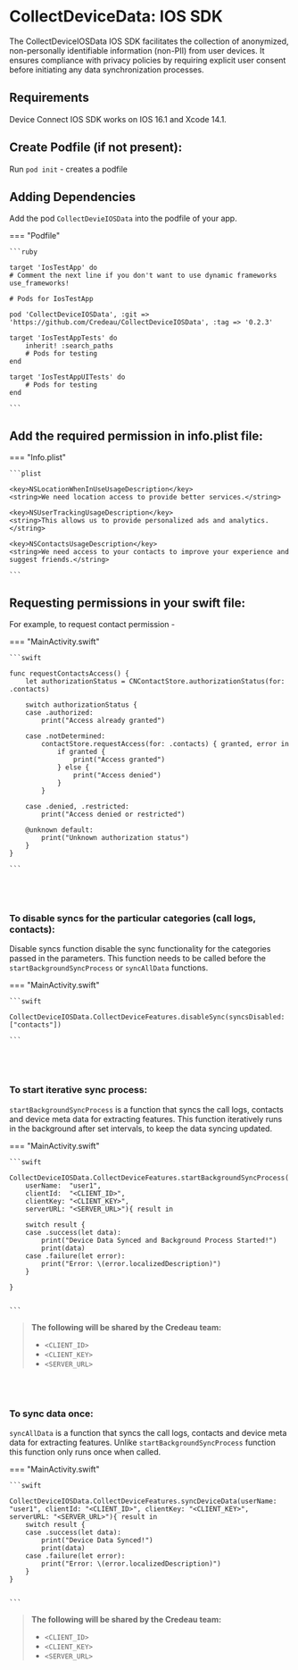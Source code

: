 # CollectDeviceData: IOS SDK

The CollectDeviceIOSData IOS SDK facilitates the collection of anonymized, non-personally identifiable information (non-PII) from user devices. It ensures compliance with privacy policies by requiring explicit user consent before initiating any data synchronization processes.

## Requirements

Device Connect IOS SDK works on IOS 16.1 and Xcode 14.1.


## Create Podfile (if not present):

Run `pod init` - creates a podfile



## Adding Dependencies

Add the pod `CollectDevieIOSData` into the podfile of your app.

=== "Podfile"

    ```ruby

    target 'IosTestApp' do
    # Comment the next line if you don't want to use dynamic frameworks
    use_frameworks!

    # Pods for IosTestApp
  
    pod 'CollectDeviceIOSData', :git => 'https://github.com/Credeau/CollectDeviceIOSData', :tag => '0.2.3'

    target 'IosTestAppTests' do
        inherit! :search_paths
        # Pods for testing
    end

    target 'IosTestAppUITests' do
        # Pods for testing
    end
       
    ``` 
  
## Add the required permission in info.plist file:


=== "Info.plist"

    ```plist
    
    <key>NSLocationWhenInUseUsageDescription</key>
    <string>We need location access to provide better services.</string>

    <key>NSUserTrackingUsageDescription</key>
    <string>This allows us to provide personalized ads and analytics.</string>
    
    <key>NSContactsUsageDescription</key>
    <string>We need access to your contacts to improve your experience and suggest friends.</string>
    
    ```
 


## Requesting permissions in your swift file:

For example, to request contact permission - 



=== "MainActivity.swift"

    ```swift
    
    func requestContactsAccess() {
        let authorizationStatus = CNContactStore.authorizationStatus(for: .contacts)
        
        switch authorizationStatus {
        case .authorized:
            print("Access already granted")
            
        case .notDetermined:
            contactStore.requestAccess(for: .contacts) { granted, error in
                if granted {
                    print("Access granted")
                } else {
                    print("Access denied")
                }
            }
            
        case .denied, .restricted:
            print("Access denied or restricted")
            
        @unknown default:
            print("Unknown authorization status")
        }
    }
    
    ```

<br>
<br>



### To disable syncs for the particular categories (call logs, contacts):


Disable syncs function disable the sync functionality for the categories passed in the parameters. This function needs to be called before the `startBackgroundSyncProcess` or `syncAllData` functions.



=== "MainActivity.swift"

    ```swift
    
    CollectDeviceIOSData.CollectDeviceFeatures.disableSync(syncsDisabled: ["contacts"])

    ```


<br>
<br>


### To start iterative sync process:


`startBackgroundSyncProcess` is a function that syncs the call logs, contacts and device meta data for extracting features. This function iteratively runs in the background after set intervals, to keep the data syncing updated.


=== "MainActivity.swift"

    ```swift

    CollectDeviceIOSData.CollectDeviceFeatures.startBackgroundSyncProcess(
        userName:  "user1",
        clientId:  "<CLIENT_ID>", 
        clientKey: "<CLIENT_KEY>",
        serverURL: "<SERVER_URL>"){ result in

        switch result {
        case .success(let data):
            print("Device Data Synced and Background Process Started!")
            print(data)
        case .failure(let error):
            print("Error: \(error.localizedDescription)")
        }

    }


    ```


> **The following will be shared by the Credeau team:**
>
> - `<CLIENT_ID>`
> - `<CLIENT_KEY>`
> - `<SERVER_URL>`


<br>
<br>

### To sync data once:


`syncAllData` is a function that syncs the call logs, contacts and device meta data for extracting features. Unlike `startBackgroundSyncProcess` function this function only runs once when called.


=== "MainActivity.swift"

    ```swift
    
    CollectDeviceIOSData.CollectDeviceFeatures.syncDeviceData(userName: "user1", clientId: "<CLIENT_ID>", clientKey: "<CLIENT_KEY>", serverURL: "<SERVER_URL>"){ result in
        switch result {
        case .success(let data):
            print("Device Data Synced!")
            print(data)
        case .failure(let error):
            print("Error: \(error.localizedDescription)")
        }
    }


    ```


> **The following will be shared by the Credeau team:**
>
> - `<CLIENT_ID>`
> - `<CLIENT_KEY>`
> - `<SERVER_URL>`
